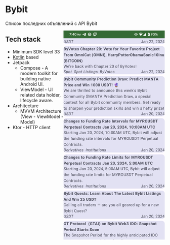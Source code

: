 # Bybit

Список последних объявлений с API Bybit

<img src="/images/Screenshot.png" align="right" width="320"/>

## Tech stack
- Minimum SDK level 33
- [Kotlin](https://kotlinlang.org/) based
- Jetpack
    - Compose - A modern toolkit for building native Android UI.
    - ViewModel - UI related data holder, lifecycle aware.
- Architecture
    - MVVM Architecture (View - ViewModel - Model)
- Ktor - HTTP client
